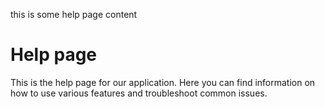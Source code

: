 this is some help page content

# Help page
This is the help page for our application. Here you can find information on how to use various features and troubleshoot common issues.
